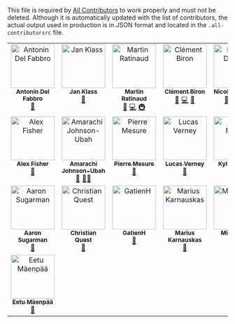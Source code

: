 This file is required by [All Contributors](https://allcontributors.org/) to work properly and must not be deleted. Although it is automatically updated with the list of contributors, the actual output used in production is in JSON format and located in the `.all-contributorsrc` file.

<!-- ALL-CONTRIBUTORS-LIST:START - Do not remove or modify this section -->
<!-- prettier-ignore-start -->
<!-- markdownlint-disable -->
<table>
  <tbody>
    <tr>
      <td align="center" valign="top" width="14.28%"><a href="https://antonin.one/"><img src="https://avatars.githubusercontent.com/u/30950182?v=4?s=100" width="100px;" alt="Antonin Del Fabbro"/><br /><sub><b>Antonin Del Fabbro</b></sub></a><br /><a href="#data-AntoninDelFabbro" title="Data">🔣</a></td>
      <td align="center" valign="top" width="14.28%"><a href="https://kcode.de/"><img src="https://avatars.githubusercontent.com/u/93181?v=4?s=100" width="100px;" alt="Jan Klass"/><br /><sub><b>Jan Klass</b></sub></a><br /><a href="#data-Kissaki" title="Data">🔣</a></td>
      <td align="center" valign="top" width="14.28%"><a href="http://bit.ly/work-with-martin"><img src="https://avatars.githubusercontent.com/u/4191809?v=4?s=100" width="100px;" alt="Martin Ratinaud"/><br /><sub><b>Martin Ratinaud</b></sub></a><br /><a href="#data-martinratinaud" title="Data">🔣</a> <a href="https://github.com/OpenTermsArchive/contrib-declarations/commits?author=martinratinaud" title="Code">💻</a> <a href="#infra-martinratinaud" title="Infrastructure (Hosting, Build-Tools, etc)">🚇</a></td>
      <td align="center" valign="top" width="14.28%"><a href="https://clementbiron.com/"><img src="https://avatars.githubusercontent.com/u/364319?v=4?s=100" width="100px;" alt="Clément Biron"/><br /><sub><b>Clément Biron</b></sub></a><br /><a href="#data-clementbiron" title="Data">🔣</a> <a href="https://github.com/OpenTermsArchive/contrib-declarations/commits?author=clementbiron" title="Code">💻</a> <a href="https://github.com/OpenTermsArchive/contrib-declarations/pulls?q=is%3Apr+reviewed-by%3Aclementbiron" title="Reviewed Pull Requests">👀</a></td>
      <td align="center" valign="top" width="14.28%"><a href="https://github.com/Ndpnt"><img src="https://avatars.githubusercontent.com/u/1098708?v=4?s=100" width="100px;" alt="Nicolas Dupont"/><br /><sub><b>Nicolas Dupont</b></sub></a><br /><a href="#data-Ndpnt" title="Data">🔣</a> <a href="https://github.com/OpenTermsArchive/contrib-declarations/commits?author=Ndpnt" title="Code">💻</a> <a href="#infra-Ndpnt" title="Infrastructure (Hosting, Build-Tools, etc)">🚇</a></td>
      <td align="center" valign="top" width="14.28%"><a href="https://mattischneider.fr/"><img src="https://avatars.githubusercontent.com/u/222463?v=4?s=100" width="100px;" alt="Matti Schneider"/><br /><sub><b>Matti Schneider</b></sub></a><br /><a href="#data-MattiSG" title="Data">🔣</a> <a href="https://github.com/OpenTermsArchive/contrib-declarations/commits?author=MattiSG" title="Code">💻</a> <a href="#content-MattiSG" title="Content">🖋</a> <a href="#infra-MattiSG" title="Infrastructure (Hosting, Build-Tools, etc)">🚇</a></td>
      <td align="center" valign="top" width="14.28%"><a href="https://github.com/Cli4d"><img src="https://avatars.githubusercontent.com/u/56266330?v=4?s=100" width="100px;" alt="Clifford Ouma"/><br /><sub><b>Clifford Ouma</b></sub></a><br /><a href="#data-Cli4d" title="Data">🔣</a> <a href="#mentoring-Cli4d" title="Mentoring">🧑‍🏫</a></td>
    </tr>
    <tr>
      <td align="center" valign="top" width="14.28%"><a href="https://mirror.xyz/afmedia.eth"><img src="https://avatars.githubusercontent.com/u/92438650?v=4?s=100" width="100px;" alt="Alex Fisher"/><br /><sub><b>Alex Fisher</b></sub></a><br /><a href="#data-afisher3578" title="Data">🔣</a></td>
      <td align="center" valign="top" width="14.28%"><a href="https://github.com/emmanuellar"><img src="https://avatars.githubusercontent.com/u/41474439?v=4?s=100" width="100px;" alt="Amarachi Johnson-Ubah"/><br /><sub><b>Amarachi Johnson-Ubah</b></sub></a><br /><a href="#data-emmanuellar" title="Data">🔣</a> <a href="#mentoring-emmanuellar" title="Mentoring">🧑‍🏫</a></td>
      <td align="center" valign="top" width="14.28%"><a href="https://github.com/PierreMesure"><img src="https://avatars.githubusercontent.com/u/7223028?v=4?s=100" width="100px;" alt="Pierre Mesure"/><br /><sub><b>Pierre Mesure</b></sub></a><br /><a href="#data-PierreMesure" title="Data">🔣</a></td>
      <td align="center" valign="top" width="14.28%"><a href="https://github.com/LVerneyPEReN"><img src="https://avatars.githubusercontent.com/u/58298410?v=4?s=100" width="100px;" alt="Lucas Verney"/><br /><sub><b>Lucas Verney</b></sub></a><br /><a href="https://github.com/OpenTermsArchive/contrib-declarations/issues?q=author%3ALVerneyPEReN" title="Bug reports">🐛</a></td>
      <td align="center" valign="top" width="14.28%"><a href="https://github.com/kyleecodes"><img src="https://avatars.githubusercontent.com/u/43586156?v=4?s=100" width="100px;" alt="Kylee Fields"/><br /><sub><b>Kylee Fields</b></sub></a><br /><a href="#data-kyleecodes" title="Data">🔣</a></td>
      <td align="center" valign="top" width="14.28%"><a href="https://github.com/omjdi"><img src="https://avatars.githubusercontent.com/u/90270616?v=4?s=100" width="100px;" alt="omjdi"/><br /><sub><b>omjdi</b></sub></a><br /><a href="#data-omjdi" title="Data">🔣</a></td>
      <td align="center" valign="top" width="14.28%"><a href="https://github.com/AdrienFines"><img src="https://avatars.githubusercontent.com/u/41912392?v=4?s=100" width="100px;" alt="Adrien Fines"/><br /><sub><b>Adrien Fines</b></sub></a><br /><a href="#data-AdrienFines" title="Data">🔣</a></td>
    </tr>
    <tr>
      <td align="center" valign="top" width="14.28%"><a href="https://github.com/AaronjSugarman"><img src="https://avatars.githubusercontent.com/u/82889095?v=4?s=100" width="100px;" alt="Aaron Sugarman"/><br /><sub><b>Aaron Sugarman</b></sub></a><br /><a href="#data-AaronjSugarman" title="Data">🔣</a></td>
      <td align="center" valign="top" width="14.28%"><a href="https://github.com/cquest"><img src="https://avatars.githubusercontent.com/u/1202668?v=4?s=100" width="100px;" alt="Christian Quest"/><br /><sub><b>Christian Quest</b></sub></a><br /><a href="#data-cquest" title="Data">🔣</a></td>
      <td align="center" valign="top" width="14.28%"><a href="https://github.com/GatienH"><img src="https://avatars.githubusercontent.com/u/6501059?v=4?s=100" width="100px;" alt="GatienH"/><br /><sub><b>GatienH</b></sub></a><br /><a href="#data-GatienH" title="Data">🔣</a></td>
      <td align="center" valign="top" width="14.28%"><a href="https://github.com/karnauskas"><img src="https://avatars.githubusercontent.com/u/1094012?v=4?s=100" width="100px;" alt="Marius Karnauskas"/><br /><sub><b>Marius Karnauskas</b></sub></a><br /><a href="#data-karnauskas" title="Data">🔣</a></td>
      <td align="center" valign="top" width="14.28%"><a href="https://michielbdejong.com/"><img src="https://avatars.githubusercontent.com/u/408412?v=4?s=100" width="100px;" alt="Michiel de Jong"/><br /><sub><b>Michiel de Jong</b></sub></a><br /><a href="#data-michielbdejong" title="Data">🔣</a></td>
      <td align="center" valign="top" width="14.28%"><a href="https://github.com/THouriezPEReN"><img src="https://avatars.githubusercontent.com/u/70654947?v=4?s=100" width="100px;" alt="Tom Houriez"/><br /><sub><b>Tom Houriez</b></sub></a><br /><a href="#data-THouriezPEReN" title="Data">🔣</a></td>
      <td align="center" valign="top" width="14.28%"><a href="https://beta.gouv.fr/"><img src="https://avatars.githubusercontent.com/u/30295971?v=4?s=100" width="100px;" alt="Vincent Viers"/><br /><sub><b>Vincent Viers</b></sub></a><br /><a href="#data-vviers" title="Data">🔣</a></td>
    </tr>
    <tr>
      <td align="center" valign="top" width="14.28%"><a href="https://eetumaenpaa.fi/"><img src="https://avatars.githubusercontent.com/u/38920928?v=4?s=100" width="100px;" alt="Eetu Mäenpää"/><br /><sub><b>Eetu Mäenpää</b></sub></a><br /><a href="#data-Eldemarkki" title="Data">🔣</a></td>
    </tr>
  </tbody>
</table>

<!-- markdownlint-restore -->
<!-- prettier-ignore-end -->

<!-- ALL-CONTRIBUTORS-LIST:END -->
